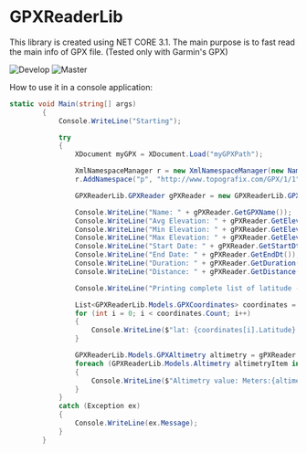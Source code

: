 # GPXReaderLib

This library is created using NET CORE 3.1. The main purpose is to fast read the main info of GPX file. (Tested only with Garmin's GPX)

![Develop](https://github.com/huseyinsimsekk/GPXReaderLib/workflows/Develop/badge.svg?branch=develop) ![Master](https://github.com/huseyinsimsekk/GPXReaderLib/workflows/Master/badge.svg?branch=master)

How to use it in a console application:
```c#
static void Main(string[] args)
        {
            Console.WriteLine("Starting");

            try
            {
                XDocument myGPX = XDocument.Load("myGPXPath");

                XmlNamespaceManager r = new XmlNamespaceManager(new NameTable());
                r.AddNamespace("p", "http://www.topografix.com/GPX/1/1");

                GPXReaderLib.GPXReader gPXReader = new GPXReaderLib.GPXReader(myGPX, r);

                Console.WriteLine("Name: " + gPXReader.GetGPXName());
                Console.WriteLine("Avg Elevation: " + gPXReader.GetElevation(GPXReaderLib.GPXReader.ElevationType.Avg));
                Console.WriteLine("Min Elevation: " + gPXReader.GetElevation(GPXReaderLib.GPXReader.ElevationType.Min));
                Console.WriteLine("Max Elevation: " + gPXReader.GetElevation(GPXReaderLib.GPXReader.ElevationType.Max));
                Console.WriteLine("Start Date: " + gPXReader.GetStartDt());
                Console.WriteLine("End Date: " + gPXReader.GetEndDt());
                Console.WriteLine("Duration: " + gPXReader.GetDuration());
                Console.WriteLine("Distance: " + gPXReader.GetDistance());

                Console.WriteLine("Printing complete list of latitude - longitude");

                List<GPXReaderLib.Models.GPXCoordinates> coordinates = gPXReader.GetGPXCoordinates();
                for (int i = 0; i < coordinates.Count; i++)
                {
                    Console.WriteLine($"lat: {coordinates[i].Latitude} - lon: {coordinates[i].Longitude}");
                }

                GPXReaderLib.Models.GPXAltimetry altimetry = gPXReader.GetGPXAltimetry();
                foreach (GPXReaderLib.Models.Altimetry altimetryItem in altimetry.Altimetries)
                {
                    Console.WriteLine($"Altimetry value: Meters:{altimetryItem.Elevation} - KM:{altimetryItem.Kilometers}");
                }
            }
            catch (Exception ex)
            {
                Console.WriteLine(ex.Message);
            }
        }
```
